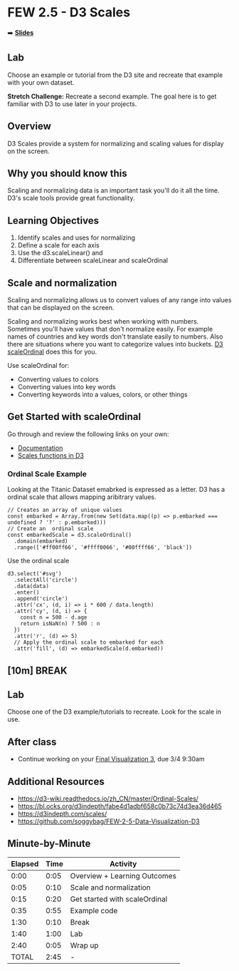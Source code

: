 
# FEW 2.5 - D3 Scales

<!-- Put a link to the slides so that students can find them -->

➡️ [**Slides**](https://make-school-courses.github.io/FEW-2.5-Data-Visualization-and-Web-Graphics/Slides/Lesson-10.html ':ignore')


## Lab

Choose an example or tutorial from the D3 site and recreate that example with your own dataset.

**Stretch Challenge:** Recreate a second example. The goal here is to get familiar with D3 to use later in your projects.

<!-- > -->

## Overview

D3 Scales provide a system for normalizing and scaling values for display on the screen.

<!-- > -->

## Why you should know this

Scaling and normalizing data is an important task you'll do it all the time. D3's scale tools provide great functionality.

<!-- > -->

## Learning Objectives

1. Identify scales and uses for normalizing
1. Define a scale for each axis
1. Use the d3.scaleLinear() and
1. Differentiate between scaleLinear and scaleOrdinal

<!-- > -->

## Scale and normalization

Scaling and normalizing allows us to convert values of any range into values that can be displayed on the screen.

Scaling and normalizing works best when working with numbers. Sometimes you'll have values that don't normalize easily. For example names of countries and key words don't translate easily to numbers. Also there are situations where you want to categorize values into buckets. [D3 scaleOrdinal](https://observablehq.com/@d3/d3-scaleordinal) does this for you.

<!-- > -->

Use scaleOrdinal for:

- Converting values to colors
- Converting values into key words
- Converting keywords into a values, colors, or other things

<!-- > -->

## Get Started with scaleOrdinal

Go through and review the following links on your own:

- [Documentation](https://d3-wiki.readthedocs.io/zh_CN/master/Ordinal-Scales/)
- [Scales functions in D3](https://d3indepth.com/scales/)

<!-- > -->

### Ordinal Scale Example

Looking at the Titanic Dataset emabrked is expressed as a letter. D3 has a ordinal scale that allows mapping aribitrary values. 

```JS
// Creates an array of unique values 
const embarked = Array.from(new Set(data.map((p) => p.embarked === undefined ? '?' : p.embarked)))
// Create an  ordinal scale
const embarkedScale = d3.scaleOrdinal()
  .domain(embarked)
  .range(['#ff00ff66', '#ffff0066', '#00ffff66', 'black'])
```

Use the ordinal scale 

```JS
d3.select('#svg')
  .selectAll('circle')
  .data(data)
  .enter()
  .append('circle')
  .attr('cx', (d, i) => i * 600 / data.length)
  .attr('cy', (d, i) => {
    const n = 500 - d.age
    return isNaN(n) ? 500 : n
  })
  .attr('r', (d) => 5)
  // Apply the ordinal scale to embarked for each 
  .attr('fill', (d) => embarkedScale(d.embarked))
```

<!-- > -->

<!-- .slide: data-background="#087CB8" -->
## [**10m**] BREAK

<!-- > -->

## Lab

Choose one of the D3 example/tutorials to recreate. Look for the scale in use. 

<!-- > -->

## After class

- Continue working on your [Final Visualization 3](Assignments/Data-Visualization-3.md), due 3/4 9:30am

<!-- > -->

## Additional Resources

- https://d3-wiki.readthedocs.io/zh_CN/master/Ordinal-Scales/
- https://bl.ocks.org/d3indepth/fabe4d1adbf658c0b73c74d3ea36d465
- https://d3indepth.com/scales/
- https://github.com/soggybag/FEW-2-5-Data-Visualization-D3

<!-- > -->

## Minute-by-Minute

| **Elapsed** | **Time**  | **Activity**              |
| ----------- | --------- | ------------------------- |
| 0:00        | 0:05      | Overview + Learning Outcomes                |
| 0:05        | 0:10      | Scale and normalization                  |
| 0:15        | 0:20      | Get started with scaleOrdinal       |
| 0:35        | 0:55      | Example code                     |
| 1:30        | 0:10      | Break      |
| 1:40        | 1:00      | Lab      |
| 2:40        | 0:05      | Wrap up  |
| TOTAL       | 2:45      | -                         |

